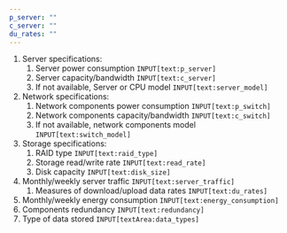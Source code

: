 ```yaml
---
p_server: ""
c_server: ""
du_rates: ""
---
```

1. Server specifications:
	1. Server power consumption `INPUT[text:p_server]`
	2. Server capacity/bandwidth `INPUT[text:c_server]`
	3. If not available, Server or CPU model  `INPUT[text:server_model]`
2.  Network specifications:
	1. Network components power consumption `INPUT[text:p_switch]`
	2. Network components capacity/bandwidth `INPUT[text:c_switch]`
	3. If not available, network components model  `INPUT[text:switch_model]`
3. Storage specifications:
	1. RAID type `INPUT[text:raid_type]`
	2. Storage read/write rate `INPUT[text:read_rate]`
	3. Disk capacity `INPUT[text:disk_size]` 
4.  Monthly/weekly server traffic `INPUT[text:server_traffic]`
	1. Measures of download/upload data rates `INPUT[text:du_rates]`
5. Monthly/weekly energy consumption `INPUT[text:energy_consumption]`
6. Components redundancy `INPUT[text:redundancy]`
7. Type of data stored 
	 `INPUT[textArea:data_types]`
